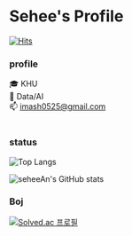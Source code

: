 # Sehee's Profile

[![Hits](https://hits.seeyoufarm.com/api/count/incr/badge.svg?url=https%3A%2F%2Fgithub.com%2FseheeAn&count_bg=%23B94DF5&title_bg=%23000000&icon=&icon_color=%23E7E7E7&title=hits&edge_flat=false)](https://hits.seeyoufarm.com)


### profile
🎓 KHU  
🌱 Data/AI  
📫 imash0525@gmail.com  
<br>


### status
![Top Langs](https://github-readme-stats.vercel.app/api/top-langs/?username=seheeAn&layout=compact&theme=tokyonight)


![seheeAn's GitHub stats](https://github-readme-stats.vercel.app/api?username=seheeAn&show_icons=true&theme=tokyonight)


### Boj
[![Solved.ac
프로필](http://mazassumnida.wtf/api/v2/generate_badge?boj=imash0728)](https://solved.ac/imash0728)
